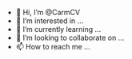 - 👋 Hi, I’m @CarmCV
- 👀 I’m interested in ...
- 🌱 I’m currently learning ...
- 💞️ I’m looking to collaborate on ...
- 📫 How to reach me ...

<!---
CarmCV/CarmCV is a ✨ special ✨ repository because its `README.md` (this file) appears on your GitHub profile.
You can click the Preview link to take a look at your changes.
--->
